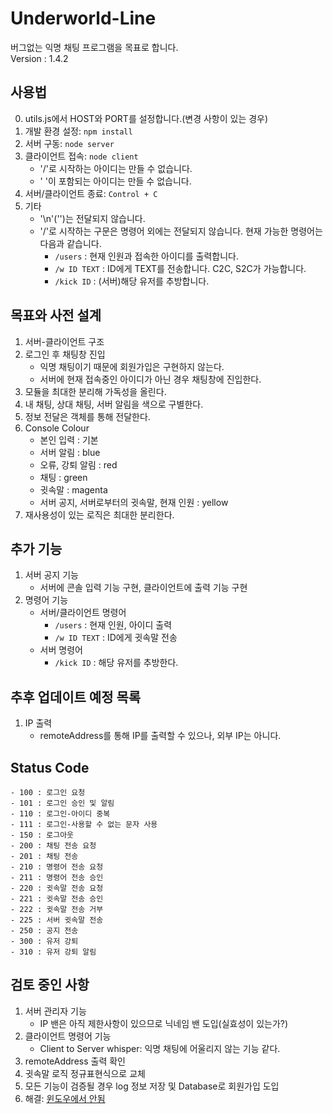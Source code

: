 # Underworld-Line

버그없는 익명 채팅 프로그램을 목표로 합니다.<br>
Version : 1.4.2

## 사용법

0. utils.js에서 HOST와 PORT를 설정합니다.(변경 사항이 있는 경우)
1. 개발 환경 설정: ``npm install``
2. 서버 구동: ``node server``
3. 클라이언트 접속: ``node client``
    - '/'로 시작하는 아이디는 만들 수 없습니다.
    - ' '이 포함되는 아이디는 만들 수 없습니다.
4. 서버/클라이언트 종료: ``Control + C``
5. 기타
    - '\n'('')는 전달되지 않습니다.
    - '/'로 시작하는 구문은 명령어 외에는 전달되지 않습니다. 현재 가능한 명령어는 다음과 같습니다.
        - ``/users`` : 현재 인원과 접속한 아이디를 출력합니다.
        - ``/w ID TEXT`` : ID에게 TEXT를 전송합니다. C2C, S2C가 가능합니다.
        - ``/kick ID`` : (서버)해당 유저를 추방합니다.

## 목표와 사전 설계

1. 서버-클라이언트 구조
2. 로그인 후 채팅창 진입
    - 익명 채팅이기 때문에 회원가입은 구현하지 않는다.
    - 서버에 현재 접속중인 아이디가 아닌 경우 채팅창에 진입한다.
3. 모듈을 최대한 분리해 가독성을 올린다.
4. 내 채팅, 상대 채팅, 서버 알림을 색으로 구별한다.
5. 정보 전달은 객체를 통해 전달한다.
6. Console Colour
    - 본인 입력 : 기본
    - 서버 알림 : blue
    - 오류, 강퇴 알림 : red
    - 채팅 : green
    - 귓속말 : magenta
    - 서버 공지, 서버로부터의 귓속말, 현재 인원 : yellow
7. 재사용성이 있는 로직은 최대한 분리한다.

## 추가 기능

1. 서버 공지 기능
    - 서버에 콘솔 입력 기능 구현, 클라이언트에 출력 기능 구현
2. 명령어 기능
    - 서버/클라이언트 명령어
        - ``/users`` : 현재 인원, 아이디 출력
        - ``/w ID TEXT`` : ID에게 귓속말 전송
    - 서버 명령어
        - ``/kick ID`` : 해당 유저를 추방한다.

## 추후 업데이트 예정 목록

1. IP 출력
    - remoteAddress를 통해 IP를 출력할 수 있으나, 외부 IP는 아니다.

## Status Code

    - 100 : 로그인 요청 
    - 101 : 로그인 승인 및 알림
    - 110 : 로그인-아이디 중복
    - 111 : 로그인-사용할 수 없는 문자 사용
    - 150 : 로그아웃
    - 200 : 채팅 전송 요청
    - 201 : 채팅 전송 
    - 210 : 명령어 전송 요청
    - 211 : 명령어 전송 승인
    - 220 : 귓속말 전송 요청
    - 221 : 귓속말 전송 승인
    - 222 : 귓속말 전송 거부
    - 225 : 서버 귓속말 전송
    - 250 : 공지 전송
    - 300 : 유저 강퇴
    - 310 : 유저 강퇴 알림

## 검토 중인 사항

1. 서버 관리자 기능
    - IP 밴은 아직 제한사항이 있으므로 닉네임 밴 도입(실효성이 있는가?)
2. 클라이언트 명령어 기능
    - Client to Server whisper: 익명 채팅에 어울리지 않는 기능 같다.
3. remoteAddress 출력 확인
4. 귓속말 로직 정규표현식으로 교체
5. 모든 기능이 검증될 경우 log 정보 저장 및 Database로 회원가입 도입
6. 해결: [윈도우에서 안됨](https://velog.io/@whoyoung90/TIL-25-WECODE-React-LUSH-Cloning-npm-install%EC%98%A4%EB%A5%98-%ED%95%B4%EA%B2%B0)
